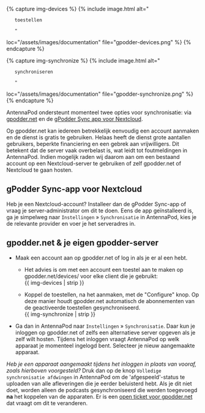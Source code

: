 {% capture img-devices %} {% include image.html alt="

       toestellen

       "

loc="/assets/images/documentation" file="gpodder-devices.png" %} {% endcapture
%}

{% capture img-synchronize %} {% include image.html alt="

       synchroniseren

       "

loc="/assets/images/documentation" file="gpodder-synchronize.png" %} {%
endcapture %}

AntennaPod ondersteunt momenteel twee opties voor synchronisatie: via
[gpodder.net](https://gpodder.net/) en de [gPodder Sync app voor Nextcloud](https://apps.nextcloud.com/apps/gpoddersync).

Op gpodder.net kan iedereen betrekkelijk eenvoudig een account aanmaken en de
dienst is gratis te gebruiken. Helaas heeft de dienst grote aantallen
gebruikers, beperkte financiering en een gebrek aan vrijwilligers. Dit betekent
dat de server vaak overbelast is, wat leidt tot foutmeldingen in AntennaPod.
Indien mogelijk raden wij daarom aan om een bestaand account op een
Nextcloud-server te gebruiken of zelf gpodder.net of Nextcloud te gaan hosten.

## gPodder Sync-app voor Nextcloud

Heb je een Nextcloud-account? Installeer dan de gPodder Sync-app of vraag je
server-administrator om dit te doen. Eens de app geïnstalleerd is, ga je
simpelweg naar `Instellingen` » `Synchronisatie` in AntennaPod, kies je de
relevante provider en voer je het serveradres in.

## gpodder.net & je eigen gpodder-server

- Maak een account aan op gpodder.net of log in als je er al een hebt.

   - Het advies is om met een account een toestel aan te maken op
gpodder.net/devices/ voor elke client die je gebruikt:<br />{{ img-devices | strip }}

   - Koppel de toestellen, na het aanmaken, met de "Configure" knop. Op deze manier
houdt gpodder.net automatisch de abonnementen van de geactiveerde toestellen
gesynchroniseerd.<br />{{ img-synchronize | strip }}
- Ga dan in AntennaPod naar `Instellingen` » `Synchronisatie`. Daar kun je
inloggen op gpodder.net of zelfs een alternatieve server opgeven als je zelf
wilt hosten. Tijdens het inloggen vraagt AntennaPod op welk apparaat je
momenteel ingelogd bent. Selecteer je nieuw aangemaakte apparaat.

*Heb je een apparaat aangemaakt tijdens het inloggen in plaats van vooraf, zoals
hierboven voorgesteld?* Druk dan op de knop `Volledige synchronisatie afdwingen`
in AntennaPod om de 'afgespeeld'-status te uploaden van alle afleveringen die je
eerder beluisterd hebt. Als je dit niet doet, worden alleen de podcasts
gesynchroniseerd die werden toegevoegd **na** het koppelen van de apparaten. Er
is een [open ticket voor gpodder.net](https://github.com/gpodder/mygpo/issues/388)
dat vraagt om dit te veranderen.
